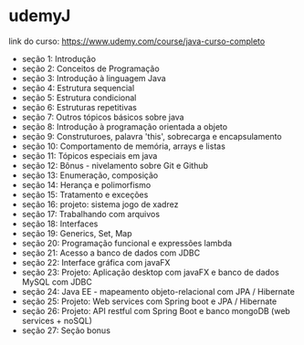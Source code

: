 # udemyJ
link do curso: https://www.udemy.com/course/java-curso-completo
- seção 1: Introdução
- seção 2: Conceitos de Programação
- seção 3: Introdução à linguagem Java
- seção 4: Estrutura sequencial
- seção 5: Estrutura condicional 
- seção 6: Estruturas repetitivas
- seção 7: Outros tópicos básicos sobre java
- seção 8: Introdução à programação orientada a objeto
- seção 9: Construturoes, palavra 'this', sobrecarga e encapsulamento
- seção 10: Comportamento de memória, arrays e listas
- seção 11: Tópicos especiais em java
- seção 12: Bônus - nivelamento sobre Git e Github
- seção 13: Enumeração, composição
- seção 14: Herança e polimorfismo
- seção 15: Tratamento e exceções
- seção 16: projeto: sistema jogo de xadrez
- seção 17: Trabalhando com arquivos 
- seção 18: Interfaces
- seção 19: Generics, Set, Map
- seção 20: Programação funcional e expressões lambda
- seção 21: Acesso a banco de dados com JDBC
- seção 22: Interface gráfica com javaFX
- seção 23: Projeto: Aplicação desktop com javaFX e banco de dados MySQL com JDBC
- seção 24: Java EE - mapeamento objeto-relacional com JPA / Hibernate
- seção 25: Projeto: Web services com Spring boot e JPA / Hibernate
- seção 26: Projeto: API restful com Spring Boot e banco mongoDB (web services + noSQL)
- seção 27: Seção bonus
